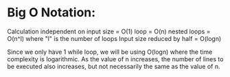 # Big O Notation:

Calculation independent on input size = O(1)
loop = O(n)
nested loops = O(n^l) where "l" is the number of loops
Input size reduced by half = O(logn)

Since we only have 1 while loop, we will be using O(logn) where the time complexity is logarithmic.
As the value of n increases, the number of lines to be executed also increases, but not necessarily the same as the value of n.

